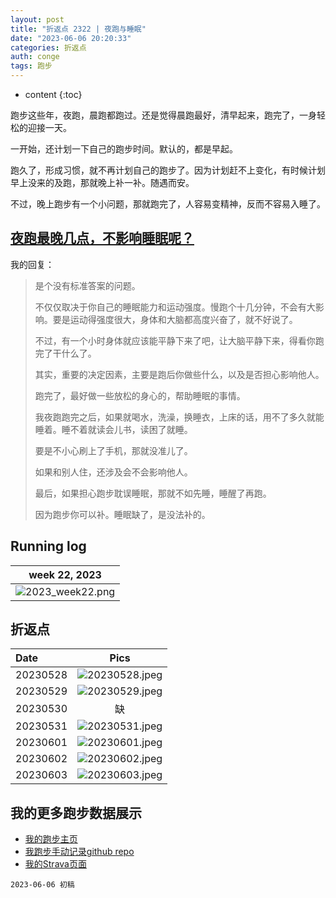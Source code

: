 ```yaml
---
layout: post
title: "折返点 2322 | 夜跑与睡眠"
date: "2023-06-06 20:20:33"
categories: 折返点
auth: conge
tags: 跑步  
---
```

* content
{:toc}

跑步这些年，夜跑，晨跑都跑过。还是觉得晨跑最好，清早起来，跑完了，一身轻松的迎接一天。

一开始，还计划一下自己的跑步时间。默认的，都是早起。

跑久了，形成习惯，就不再计划自己的跑步了。因为计划赶不上变化，有时候计划早上没来的及跑，那就晚上补一补。随遇而安。

不过，晚上跑步有一个小问题，那就跑完了，人容易变精神，反而不容易入睡了。




## [夜跑最晚几点，不影响睡眠呢？](https://douc.cc/2GDO4r)

我的回复：

> 是个没有标准答案的问题。
> 
> 不仅仅取决于你自己的睡眠能力和运动强度。慢跑个十几分钟，不会有大影响。要是运动得强度很大，身体和大脑都高度兴奋了，就不好说了。
> 
> 不过，有一个小时身体就应该能平静下来了吧，让大脑平静下来，得看你跑完了干什么了。
> 
> 其实，重要的决定因素，主要是跑后你做些什么，以及是否担心影响他人。
> 
> 跑完了，最好做一些放松的身心的，帮助睡眠的事情。
> 
> 我夜跑跑完之后，如果就喝水，洗澡，换睡衣，上床的话，用不了多久就能睡着。睡不着就读会儿书，读困了就睡。
> 
> 要是不小心刷上了手机，那就没准儿了。
> 
> 如果和别人住，还涉及会不会影响他人。
> 
> 最后，如果担心跑步耽误睡眠，那就不如先睡，睡醒了再跑。
> 
> 因为跑步你可以补。睡眠缺了，是没法补的。



## Running log

|                             week 22, 2023                              |
| :--------------------------------------------------------------------: |
| ![2023_week22.png](https://s2.loli.net/2023/06/07/6tXaYjkOVMgne8J.png) |

## 折返点

| Date     |                                Pics                                  |
| :------- | :------------------------------------------------------------------: |
| 20230528 | ![20230528.jpeg](https://s2.loli.net/2023/06/07/1OVaQngZ7Ebqmzi.jpg) |
| 20230529 | ![20230529.jpeg](https://s2.loli.net/2023/06/07/wOUG2NVkI3zJio8.jpg) |
| 20230530 | 缺 |
| 20230531 | ![20230531.jpeg](https://s2.loli.net/2023/06/07/hNTWHGfYcsLg5ZU.jpg) |
| 20230601 | ![20230601.jpeg](https://s2.loli.net/2023/06/07/yCGJHNI9bxa7oXE.jpg) |
| 20230602 | ![20230602.jpeg](https://s2.loli.net/2023/06/07/4zTSeBhvMRruUEZ.jpg) |
| 20230603 | ![20230603.jpeg](https://s2.loli.net/2023/06/07/o28OgBSfLTcd4Ai.jpg) |


## 我的更多跑步数据展示

* [我的跑步主页](https://conge.livingwithfcs.org/running_page/)
* [我跑步手动记录github repo](https://github.com/conge/RunningStreak)
* [我的Strava页面](https://www.strava.com/athletes/57680242)

```
2023-06-06 初稿
```

